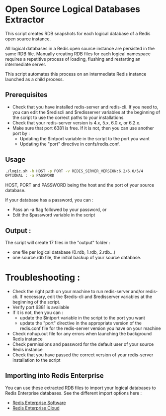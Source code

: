 
# Open Source Logical Databases Extractor

This script creates RDB snapshots for each logical database of a Redis open source instance. 

All logical databases in a Redis open source instance are persisted in the same RDB file. Manually creating RDB files for each logical namespace requires a repetitive process of loading, flushing and restarting an intermediate server.

This script automates this process on an intermediate Redis instance launched as a child process. 

## Prerequisites

- Check that you have installed redis-server and redis-cli. If you need to, you can edit the $rediscli and $redisserver variables at the beginning of the script to use the correct paths to your installations.
- Check that your redis-server version is 4.x, 5.x, 6.0.x, or 6.2.x. 
- Make sure that port 6381 is free. If it is not, then you can use another port by :
  - Updating the $intport variable in the script to the port you want
  - Updating the "port" directive in confs/redis.conf.

## Usage

```sh
./logic.sh -h HOST -p PORT -v REDIS_SERVER_VERSION:6.2/6.0/5/4 
OPTIONAL : -a PASSWORD
```

HOST, PORT and PASSWORD being the host and the port of your source database. 

If your database has a password, you can :
- Pass an -a flag followed by your password, or
- Edit the $password variable in the script


## Output : 

The script will create 17 files in the "output" folder : 
- one file per logical database (0.rdb, 1.rdb, 2.rdb...)
- one source.rdb file, the initial backup of your source database. 

# Troubleshooting :

- Check the right path on your machine to run redis-server and/or redis-cli. If necessary, edit the $redis-cli and $redisserver variables at the beginning of the script.
- Verify port 6381 is available
- If it is not, then you can :
  - update the $intport variable in the script to the port you want
  - update the "port" directive in the appropriate version of the redis.conf file for the redis-server version you have on your machine
- Check nohup.out file for any errors when launching the background Redis instance
- Check permissions and password for the default user of your source Redis instance
- Check that you have passed the correct version of your redis-server installation to the script


## Importing into Redis Enterprise

You can use these extracted RDB files to import your logical databases to Redis Enterprise databases. See the different import options here :
- [Redis Enterprise Software](https://docs.redis.com/latest/rs/databases/import-export/import-data/)
- [Redis Enterprise Cloud](https://docs.redis.com/latest/rc/databases/import-data/)
